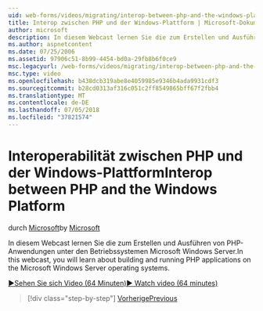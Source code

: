 ```yaml
---
uid: web-forms/videos/migrating/interop-between-php-and-the-windows-platform
title: Interop zwischen PHP und der Windows-Plattform | Microsoft-Dokumentation
author: microsoft
description: In diesem Webcast lernen Sie die zum Erstellen und Ausführen von PHP-Anwendungen unter den Betriebssystemen Microsoft Windows Server.
ms.author: aspnetcontent
ms.date: 07/25/2006
ms.assetid: 97906c51-8b99-4454-bd0a-29fb8b6f0ce9
msc.legacyurl: /web-forms/videos/migrating/interop-between-php-and-the-windows-platform
msc.type: video
ms.openlocfilehash: b438dcb319abe8e4059985e9346b4ada9931cdf3
ms.sourcegitcommit: b28cd0313af316c051c2ff8549865bff67f2fbb4
ms.translationtype: MT
ms.contentlocale: de-DE
ms.lasthandoff: 07/05/2018
ms.locfileid: "37821574"
---
```

<a name="interop-between-php-and-the-windows-platform"></a><span data-ttu-id="dc098-103">Interoperabilität zwischen PHP und der Windows-Plattform</span><span class="sxs-lookup"><span data-stu-id="dc098-103">Interop between PHP and the Windows Platform</span></span>
====================
<span data-ttu-id="dc098-104">durch [Microsoft](https://github.com/microsoft)</span><span class="sxs-lookup"><span data-stu-id="dc098-104">by [Microsoft](https://github.com/microsoft)</span></span>

<span data-ttu-id="dc098-105">In diesem Webcast lernen Sie die zum Erstellen und Ausführen von PHP-Anwendungen unter den Betriebssystemen Microsoft Windows Server.</span><span class="sxs-lookup"><span data-stu-id="dc098-105">In this webcast, you will learn about building and running PHP applications on the Microsoft Windows Server operating systems.</span></span>

[<span data-ttu-id="dc098-106">&#9654;Sehen Sie sich Video (64 Minuten)</span><span class="sxs-lookup"><span data-stu-id="dc098-106">&#9654; Watch video (64 minutes)</span></span>](https://channel9.msdn.com/Blogs/ASP-NET-Site-Videos/interop-between-php-and-the-windows-platform)

> [!div class="step-by-step"]
> [<span data-ttu-id="dc098-107">Vorherige</span><span class="sxs-lookup"><span data-stu-id="dc098-107">Previous</span></span>](introduction-to-aspnet-for-coldfusion-developers-building-an-aspnet-application.md)
